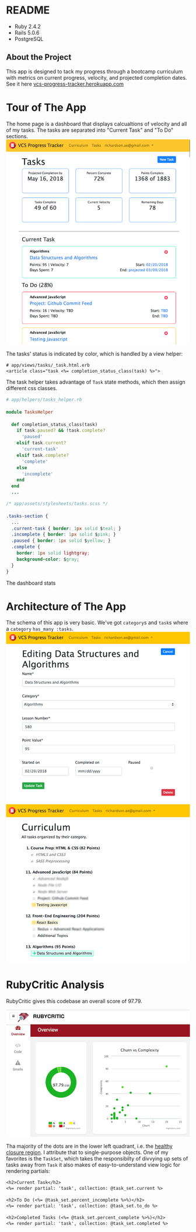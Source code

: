 # README

* Ruby 2.4.2
* Rails 5.0.6
* PostgreSQL

## About the Project

This app is designed to tack my progress through a bootcamp curriculum with metrics on current progress, velocity, and projected completion dates. See it here [vcs-progress-tracker.herokuapp.com](https://vcs-progress-tracker.herokuapp.com/)

# Tour of The App
The home page is a dashboard that displays calcualtions of velocity and all of my tasks. The tasks are separated into "Current Task" and "To Do" sections.
![Alt text](/app/assets/images/screenshots/tasks_index.png?raw=true "Home Page - Dashboard")

The tasks' status is indicated by color, which is handled by a view helper:
```erb
# app/views/tasks/_task.html.erb
<article class="task <%= completion_status_class(task) %>">
```

The task helper takes advantage of `Task` state methods, which then assign different css classes.

```ruby
# app/helpers/tasks_helper.rb

module TasksHelper

  def completion_status_class(task)
    if task.paused? && !task.complete?
      'paused'
    elsif task.current?
      'current-task'
    elsif task.complete?
      'complete'
    else
      'incomplete'
    end
  end
  ...
```

```css
/* app/assets/stylesheets/tasks.scss */

.tasks-section {
  ...
  .current-task { border: 1px solid $teal; }
  .incomplete { border: 1px solid $pink; }
  .paused { border: 1px solid $yellow; }
  .complete {
    border: 1px solid lightgray;
    background-color: $gray;
  }
}
```

The dashboard stats

# Architecture of The App

The schema of this app is very basic. We've got `category`s and `task`s where a `category` `has_many :tasks`.
![Alt text](/app/assets/images/screenshots/tasks_edit.png?raw=true "Editing a task")
![Alt text](/app/assets/images/screenshots/curriculum_index.png?raw=true "Curriculum Status")

# RubyCritic Analysis

RubyCritic gives this codebase an overall score of 97.79.

![Alt text](/app/assets/images/screenshots/rubycritic.png?raw=true "RubyCritic Stats")

Tha majority of the dots are in the lower left quadrant, i.e. the [healthy closure region](https://github.com/chad/turbulence#hopefully-meaningful-metrics). I attribute that to single-purpose objects. One of my favorites is the `TaskSet`, which takes the responsibilty of divvying up sets of tasks away from `Task` it also makes of easy-to-understand view logic for rendering partials:

```erb
<h2>Current Task</h2>
<%= render partial: 'task', collection: @task_set.current %>

<h2>To Do (<%= @task_set.percent_incomplete %>%)</h2>
<%= render partial: 'task', collection: @task_set.to_do %>

<h2>Completed Tasks (<%= @task_set.percent_complete %>%)</h2>
<%= render partial: 'task', collection: @task_set.completed %>
```




